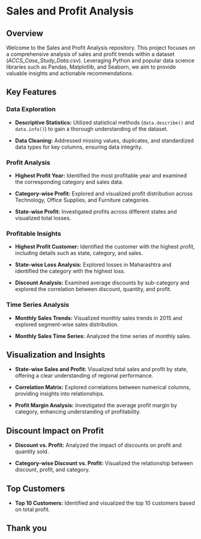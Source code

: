 # Sales and Profit Analysis

## Overview

Welcome to the Sales and Profit Analysis repository. This project focuses on a comprehensive analysis of sales and profit trends within a dataset (_ACCS_Case_Study_Data.csv_). Leveraging Python and popular data science libraries such as Pandas, Matplotlib, and Seaborn, we aim to provide valuable insights and actionable recommendations.

## Key Features

### Data Exploration

- **Descriptive Statistics:** Utilized statistical methods (`data.describe()` and `data.info()`) to gain a thorough understanding of the dataset.
  
- **Data Cleaning:** Addressed missing values, duplicates, and standardized data types for key columns, ensuring data integrity.

### Profit Analysis

- **Highest Profit Year:** Identified the most profitable year and examined the corresponding category and sales data.

- **Category-wise Profit:** Explored and visualized profit distribution across Technology, Office Supplies, and Furniture categories.

- **State-wise Profit:** Investigated profits across different states and visualized total losses.

### Profitable Insights

- **Highest Profit Customer:** Identified the customer with the highest profit, including details such as state, category, and sales.

- **State-wise Loss Analysis:** Explored losses in Maharashtra and identified the category with the highest loss.

- **Discount Analysis:** Examined average discounts by sub-category and explored the correlation between discount, quantity, and profit.

### Time Series Analysis

- **Monthly Sales Trends:** Visualized monthly sales trends in 2015 and explored segment-wise sales distribution.

- **Monthly Sales Time Series:** Analyzed the time series of monthly sales.

## Visualization and Insights

- **State-wise Sales and Profit:** Visualized total sales and profit by state, offering a clear understanding of regional performance.

- **Correlation Matrix:** Explored correlations between numerical columns, providing insights into relationships.

- **Profit Margin Analysis:** Investigated the average profit margin by category, enhancing understanding of profitability.

## Discount Impact on Profit

- **Discount vs. Profit:** Analyzed the impact of discounts on profit and quantity sold.

- **Category-wise Discount vs. Profit:** Visualized the relationship between discount, profit, and category.

## Top Customers

- **Top 10 Customers:** Identified and visualized the top 10 customers based on total profit.
## Thank you
